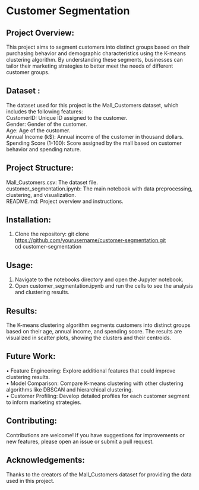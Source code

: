 # Customer Segmentation
                                      
## Project Overview:
This project aims to segment customers into distinct groups based on their purchasing behavior and demographic characteristics using the K-means clustering algorithm. By understanding these segments, businesses can tailor their marketing strategies to better meet the needs of different customer groups.

## Dataset : 
The dataset used for this project is the Mall_Customers dataset, which includes the following features:  
CustomerID: Unique ID assigned to the customer.  
Gender: Gender of the customer.  
Age: Age of the customer.  
Annual Income (k$): Annual income of the customer in thousand dollars.  
Spending Score (1-100): Score assigned by the mall based on customer behavior and spending nature.  

## Project Structure:
Mall_Customers.csv: The dataset file.  
customer_segmentation.ipynb: The main notebook with data preprocessing, clustering, and visualization.  
README.md: Project overview and instructions.  

## Installation:
1.	Clone the repository: 
    git clone https://github.com/yourusername/customer-segmentation.git  
    cd customer-segmentation  


## Usage:
1.	Navigate to the notebooks directory and open the Jupyter notebook.  
2.	Open customer_segmentation.ipynb and run the cells to see the analysis and clustering results.  

## Results:
The K-means clustering algorithm segments customers into distinct groups based on their age, annual income, and spending score. The results are visualized in scatter plots, showing the clusters and their centroids.

## Future Work:
•	Feature Engineering: Explore additional features that could improve clustering results.  
•	Model Comparison: Compare K-means clustering with other clustering algorithms like DBSCAN and hierarchical clustering.  
•	Customer Profiling: Develop detailed profiles for each customer segment to inform marketing strategies.  

## Contributing:
Contributions are welcome! If you have suggestions for improvements or new features, please open an issue or submit a pull request.

## Acknowledgements:
Thanks to the creators of the Mall_Customers dataset for providing the data used in this project.
